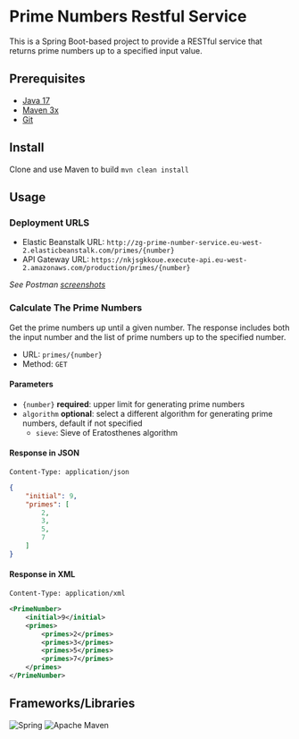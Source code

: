# Prime Numbers Restful Service 

This is a Spring Boot-based project to provide a RESTful service that returns prime numbers up to a specified input value. 

## Prerequisites
- [Java 17](https://www.oracle.com/java/technologies/downloads/#java17)
- [Maven 3x](https://maven.apache.org/download.cgi)
- [Git](https://git-scm.com/)

## Install

Clone and use Maven to build
`mvn clean install` 

## Usage
### Deployment URLS

- Elastic Beanstalk URL: `http://zg-prime-number-service.eu-west-2.elasticbeanstalk.com/primes/{number}`
- API Gateway URL: `https://nkjsgkkoue.execute-api.eu-west-2.amazonaws.com/production/primes/{number}`

_See Postman [screenshots](https://github.com/Z-Guo/assignment-prime-numbers-resful-service/issues/5#issuecomment-1870910182)_
### Calculate The Prime Numbers
Get the prime numbers up until a given number. The response includes both the input number and the list of prime numbers up to the specified number. 

- URL: `primes/{number}`
- Method: `GET`

#### Parameters
- `{number}` **required**: upper limit for generating prime numbers 
- `algorithm` **optional**: select a different algorithm for generating prime numbers, default if not specified 
  - `sieve`: Sieve of Eratosthenes algorithm


#### Response in JSON
`Content-Type: application/json` 
```json
{
    "initial": 9,
    "primes": [
        2,
        3,
        5,
        7
    ]
}
```

#### Response in XML 
`Content-Type: application/xml` 
```xml
<PrimeNumber>
    <initial>9</initial>
    <primes>
        <primes>2</primes>
        <primes>3</primes>
        <primes>5</primes>
        <primes>7</primes>
    </primes>
</PrimeNumber>
```


## Frameworks/Libraries
![Spring](https://img.shields.io/badge/spring-%236DB33F.svg?style=for-the-badge&logo=spring&logoColor=white)
![Apache Maven](https://img.shields.io/badge/Apache%20Maven-C71A36?style=for-the-badge&logo=Apache%20Maven&logoColor=white)
